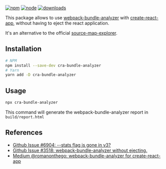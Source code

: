 [![npm][npm]][npm-url]
[![node][node]][node-url]
[![downloads][downloads]][downloads-url]

This package allows to use [webpack-bundle-analyzer](https://www.npmjs.com/package/webpack-bundle-analyzer) with [create-react-app](https://create-react-app.dev), without having to eject the react application.

It's an alternative to the official [source-map-explorer](https://create-react-app.dev/docs/analyzing-the-bundle-size).

## Installation

```bash
# NPM
npm install --save-dev cra-bundle-analyzer
# Yarn
yarn add -D cra-bundle-analyzer
```

## Usage

```bash
npx cra-bundle-analyzer
```

This command will generate the webpack-bundle-analyzer report in `build/report.html`

## References

- [Github Issue #6904: --stats flag is gone in v3?](https://github.com/facebook/create-react-app/issues/6904)
- [Github Issue #3518: webpack-bundle-analyzer without ejecting.](https://github.com/facebook/create-react-app/issues/3518)
- [Medium @romanonthego: webpack-bundle-analyzer for create-react-app](https://medium.com/@romanonthego/webpack-bundle-analyzer-for-create-react-app-9aebb0d01084)

[npm]: https://img.shields.io/npm/v/cra-bundle-analyzer.svg
[npm-url]: https://npmjs.com/package/cra-bundle-analyzer
[node]: https://img.shields.io/node/v/cra-bundle-analyzer.svg
[node-url]: https://nodejs.org
[deps]: https://david-dm.org/webpack-contrib/cra-bundle-analyzer.svg
[deps-url]: https://david-dm.org/webpack-contrib/cra-bundle-analyzer
[tests]: http://img.shields.io/travis/webpack-contrib/cra-bundle-analyzer.svg
[tests-url]: https://travis-ci.org/webpack-contrib/cra-bundle-analyzer
[downloads]: https://img.shields.io/npm/dt/cra-bundle-analyzer.svg
[downloads-url]: https://npmjs.com/package/cra-bundle-analyzer
